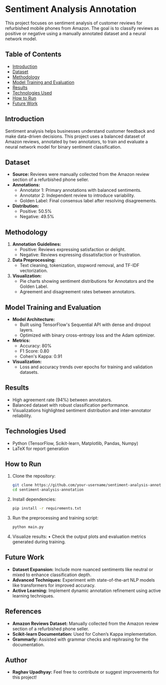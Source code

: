 # Sentiment Analysis Annotation

This project focuses on sentiment analysis of customer reviews for refurbished mobile phones from Amazon. The goal is to classify reviews as positive or negative using a manually annotated dataset and a neural network model.

## Table of Contents
- [Introduction](#introduction)
- [Dataset](#dataset)
- [Methodology](#methodology)
- [Model Training and Evaluation](#model-training-and-evaluation)
- [Results](#results)
- [Technologies Used](#technologies-used)
- [How to Run](#how-to-run)
- [Future Work](#future-work)

## Introduction
Sentiment analysis helps businesses understand customer feedback and make data-driven decisions. This project uses a balanced dataset of Amazon reviews, annotated by two annotators, to train and evaluate a neural network model for binary sentiment classification.

## Dataset
- **Source:** Reviews were manually collected from the Amazon review section of a refurbished phone seller.
- **Annotations:**
  - Annotator 1: Primary annotations with balanced sentiments.
  - Annotator 2: Independent review to introduce variability.
  - Golden Label: Final consensus label after resolving disagreements.
- **Distribution:**
  - Positive: 50.5%
  - Negative: 49.5%

## Methodology
1. **Annotation Guidelines:**
   - Positive: Reviews expressing satisfaction or delight.
   - Negative: Reviews expressing dissatisfaction or frustration.
2. **Data Preprocessing:**
   - Text cleaning, tokenization, stopword removal, and TF-IDF vectorization.
3. **Visualization:**
   - Pie charts showing sentiment distributions for Annotators and the Golden Label.
   - Agreement and disagreement rates between annotators.

## Model Training and Evaluation
- **Model Architecture:**
  - Built using TensorFlow's Sequential API with dense and dropout layers.
  - Optimized with binary cross-entropy loss and the Adam optimizer.
- **Metrics:**
  - Accuracy: 80%
  - F1 Score: 0.80
  - Cohen's Kappa: 0.91
- **Visualization:**
  - Loss and accuracy trends over epochs for training and validation datasets.

## Results
- High agreement rate (94%) between annotators.
- Balanced dataset with robust classification performance.
- Visualizations highlighted sentiment distribution and inter-annotator reliability.

## Technologies Used
- Python (TensorFlow, Scikit-learn, Matplotlib, Pandas, Numpy)
- LaTeX for report generation

## How to Run
1. Clone the repository:
   ```bash
   git clone https://github.com/your-username/sentiment-analysis-annotation.git
   cd sentiment-analysis-annotation

2.	Install dependencies:
    ```bash
    pip install -r requirements.txt
    ```
3.	Run the preprocessing and training script:
    ```bash
    python main.py
    ```
4.	Visualize results:
	•	Check the output plots and evaluation metrics generated during training.

## Future Work
- **Dataset Expansion:** Include more nuanced sentiments like neutral or mixed to enhance classification depth.
- **Advanced Techniques:** Experiment with state-of-the-art NLP models like transformers for improved accuracy.
- **Active Learning:** Implement dynamic annotation refinement using active learning techniques.

## References
- **Amazon Reviews Dataset:** Manually collected from the Amazon review section of a refurbished phone seller.
- **Scikit-learn Documentation:** Used for Cohen’s Kappa implementation.
- **Grammarly:** Assisted with grammar checks and rephrasing for the documentation.

## Author
- **Raghav Upadhyay:** Feel free to contribute or suggest improvements for this project!   


